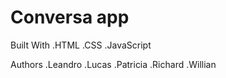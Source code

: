 <h1>Conversa app</h1>

<the project description goes here>

Built With
 .HTML
 .CSS
 .JavaScript

Authors
.Leandro
.Lucas
.Patricia 
.Richard
.Willian